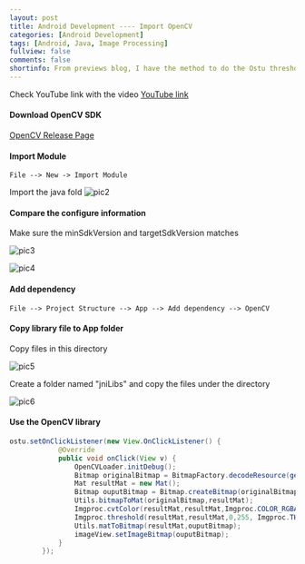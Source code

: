 ```yaml
---
layout: post
title: Android Development ---- Import OpenCV
categories: [Android Development]
tags: [Android, Java, Image Processing]
fullview: false
comments: false
shortinfo: From previews blog, I have the method to do the Ostu thresholding individually. This blog is going to talk about an easy way to do Ostu thresholding which is rely on the OpenCV library. I will demonstrate how to import the OpenCV library in Android and how to apply it to image Processing.
---
```

Check YouTube link with the video
[YouTube link]()

#### Download OpenCV SDK
[OpenCV Release Page](https://opencv.org/releases/)

#### Import Module
```
File --> New -> Import Module
```
Import the java fold
![pic2](https://raw.githubusercontent.com/scao7/dbyll/gh-pages/assets/media/androidRes/pic2.PNG)

#### Compare the configure information
Make sure the  minSdkVersion and targetSdkVersion matches

![pic3](https://raw.githubusercontent.com/scao7/dbyll/gh-pages/assets/media/androidRes/pic3.PNG)

![pic4](https://raw.githubusercontent.com/scao7/dbyll/gh-pages/assets/media/androidRes/pic4.PNG)

#### Add dependency

```
File --> Project Structure --> App --> Add dependency --> OpenCV
```
#### Copy library file to App folder
Copy files in this directory

![pic5](https://raw.githubusercontent.com/scao7/dbyll/gh-pages/assets/media/androidRes/pic5.PNG)

Create a folder named "jniLibs" and copy the files under the directory

![pic6](https://raw.githubusercontent.com/scao7/dbyll/gh-pages/assets/media/androidRes/pic6.PNG)

#### Use the OpenCV library

```java
ostu.setOnClickListener(new View.OnClickListener() {
            @Override
            public void onClick(View v) {
                OpenCVLoader.initDebug();
                Bitmap originalBitmap = BitmapFactory.decodeResource(getResources(),R.drawable.sample);
                Mat resultMat = new Mat();
                Bitmap ouputBitmap = Bitmap.createBitmap(originalBitmap.getWidth(),originalBitmap.getHeight(),Bitmap.Config.RGB_565);
                Utils.bitmapToMat(originalBitmap,resultMat);
                Imgproc.cvtColor(resultMat,resultMat,Imgproc.COLOR_RGBA2GRAY,0);
                Imgproc.threshold(resultMat,resultMat,0,255, Imgproc.THRESH_OTSU);
                Utils.matToBitmap(resultMat,ouputBitmap);
                imageView.setImageBitmap(ouputBitmap);
            }
        });
```
